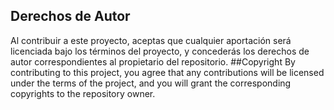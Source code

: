 ## Derechos de Autor
Al contribuir a este proyecto, aceptas que cualquier aportación será licenciada bajo los términos del proyecto, y concederás los derechos de autor correspondientes al propietario del repositorio.
##Copyright
By contributing to this project, you agree that any contributions will be licensed under the terms of the project, and you will grant the corresponding copyrights to the repository owner.
